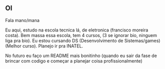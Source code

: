 ## OI

Fala mano/mana

Eu aqui, estudo na escola tecnica lá, de eletronica (francisco moreira costa). 
Bem massa essa escola, tem 4 cursos, (3 se ignorar bio, ninguem liga pra bio). 
Eu estou cursando DS (Desenvolvimento de Sistemas/games) (Melhor curso). 
Planejo ir pra INATEL. 

No futuro eu faço um README mais bonitinho (quando eu sair da fase de brincar com codigo e começar a planejar coisa profissionalmente)
